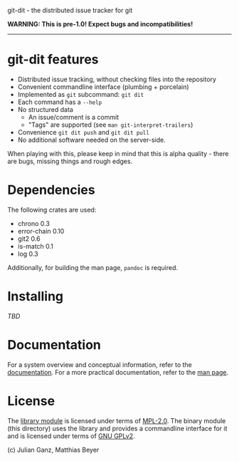 git-dit - the distributed issue tracker for git

**WARNING: This is pre-1.0! Expect bugs and incompatibilities!**

---

# git-dit features

* Distributed issue tracking, without checking files into the repository
* Convenient commandline interface (plumbing + porcelain)
* Implemented as `git` subcommand: `git dit`
* Each command has a `--help`
* No structured data 
  * An issue/comment is a commit
  * "Tags" are supported (see `man git-interpret-trailers`)
* Convenience `git dit push` and `git dit pull`
* No additional software needed on the server-side.

When playing with this, please keep in mind that this is alpha quality - there
are bugs, missing things and rough edges.

# Dependencies

The following crates are used:
* chrono 0.3
* error-chain 0.10
* git2 0.6
* is-match 0.1
* log 0.3

Additionally, for building the man page, `pandoc` is required.


# Installing

_TBD_

# Documentation

For a system overview and conceptual information, refer to the
[documentation](doc/README.md). For a more practical documentation, refer to the
[man page](git-dit.1.md).

# License

The [library module](./lib) is licensed under terms of [MPL-2.0](./lib/LICENSE).
The binary module (this directory) uses the library and provides a commandline
interface for it and is licensed under terms of [GNU GPLv2](./LICENSE).

(c) Julian Ganz, Matthias Beyer
